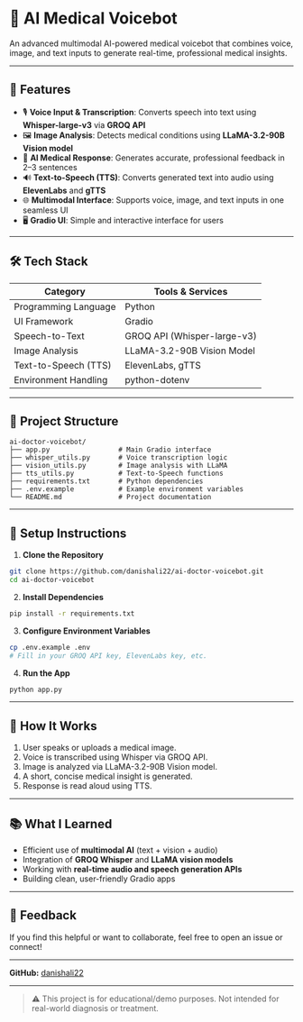 # 🧠 AI Medical Voicebot

An advanced multimodal AI-powered medical voicebot that combines voice, image, and text inputs to generate real-time, professional medical insights.

---

## 📌 Features

* 🎙️ **Voice Input & Transcription**: Converts speech into text using **Whisper-large-v3** via **GROQ API**
* 🖼️ **Image Analysis**: Detects medical conditions using **LLaMA-3.2-90B Vision model**
* 💬 **AI Medical Response**: Generates accurate, professional feedback in 2–3 sentences
* 🔊 **Text-to-Speech (TTS)**: Converts generated text into audio using **ElevenLabs** and **gTTS**
* 🌐 **Multimodal Interface**: Supports voice, image, and text inputs in one seamless UI
* 🖥️ **Gradio UI**: Simple and interactive interface for users

---

## 🛠️ Tech Stack

| Category             | Tools & Services            |
| -------------------- | --------------------------- |
| Programming Language | Python                      |
| UI Framework         | Gradio                      |
| Speech-to-Text       | GROQ API (Whisper-large-v3) |
| Image Analysis       | LLaMA-3.2-90B Vision Model  |
| Text-to-Speech (TTS) | ElevenLabs, gTTS            |
| Environment Handling | python-dotenv               |

---

## 📁 Project Structure

```
ai-doctor-voicebot/
├── app.py                 # Main Gradio interface
├── whisper_utils.py       # Voice transcription logic
├── vision_utils.py        # Image analysis with LLaMA
├── tts_utils.py           # Text-to-Speech functions
├── requirements.txt       # Python dependencies
├── .env.example           # Example environment variables
└── README.md              # Project documentation
```

---

## 🔧 Setup Instructions

1. **Clone the Repository**

```bash
git clone https://github.com/danishali22/ai-doctor-voicebot.git
cd ai-doctor-voicebot
```

2. **Install Dependencies**

```bash
pip install -r requirements.txt
```

3. **Configure Environment Variables**

```bash
cp .env.example .env
# Fill in your GROQ API key, ElevenLabs key, etc.
```

4. **Run the App**

```bash
python app.py
```

---

## 🤖 How It Works

1. User speaks or uploads a medical image.
2. Voice is transcribed using Whisper via GROQ API.
3. Image is analyzed via LLaMA-3.2-90B Vision model.
4. A short, concise medical insight is generated.
5. Response is read aloud using TTS.

---

## 📚 What I Learned

* Efficient use of **multimodal AI** (text + vision + audio)
* Integration of **GROQ Whisper** and **LLaMA vision models**
* Working with **real-time audio and speech generation APIs**
* Building clean, user-friendly Gradio apps

---

## 🙌 Feedback

If you find this helpful or want to collaborate, feel free to open an issue or connect!

---

**GitHub:** [danishali22](https://github.com/danishali22)

---

> ⚠️ This project is for educational/demo purposes. Not intended for real-world diagnosis or treatment.
